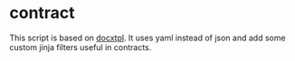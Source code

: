# contract

This script is based on [docxtpl](https://github.com/elapouya/python-docx-template/blob/master/docxtpl/__main__.py). It uses yaml instead of json and add some custom jinja filters useful in contracts.